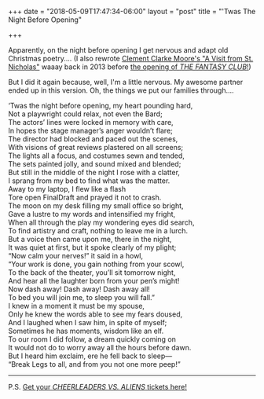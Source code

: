 +++
date = "2018-05-09T17:47:34-06:00"
layout = "post"
title = "'Twas The Night Before Opening"

+++

Apparently, on the night before opening I get nervous and adapt old Christmas poetry.... (I also rewrote [Clement Clarke Moore's "A Visit from St. Nicholas"](https://www.poetryfoundation.org/poems/43171/a-visit-from-st-nicholas) waaay back in 2013 before [the opening of *THE FANTASY CLUB*!](https://rachelbublitz.com/2013/08/01/twas-the-night-before-opening/))

But I did it again because, well, I'm a little nervous. My awesome partner ended up in this version. Oh, the things we put our families through....

‘Twas the night before opening, my heart pounding hard,  
Not a playwright could relax, not even the Bard;  
The actors’ lines were locked in memory with care,  
In hopes the stage manager’s anger wouldn’t flare;  
The director had blocked and paced out the scenes,  
With visions of great reviews plastered on all screens;  
The lights all a focus, and costumes sewn and tended,  
The sets painted jolly, and sound mixed and blended;  
But still in the middle of the night I rose with a clatter,  
I sprang from my bed to find what was the matter.  
Away to my laptop, I flew like a flash  
Tore open FinalDraft and prayed it not to crash.  
The moon on my desk filling my small office so bright,  
Gave a lustre to my words and intensified my fright,  
When all through the play my wondering eyes did search,  
To find artistry and craft, nothing to leave me in a lurch.  
But a voice then came upon me, there in the night,  
It was quiet at first, but it spoke clearly of my plight;  
“Now calm your nerves!” it said in a howl,  
“Your work is done, you gain nothing from your scowl,  
To the back of the theater, you’ll sit tomorrow night,  
And hear all the laughter born from your pen’s might!  
Now dash away! Dash away! Dash away all!  
To bed you will join me, to sleep you will fall.”  
I knew in a moment it must be my spouse,  
Only he knew the words able to see my fears doused,  
And I laughed when I saw him, in spite of myself;  
Sometimes he has moments, wisdom like an elf.  
To our room I did follow, a dream quickly coming on  
It would not do to worry away all the hours before dawn.  
But I heard him exclaim, ere he fell back to sleep—  
“Break Legs to all, and from you not one more peep!”  

---

P.S. [Get your *CHEERLEADERS VS. ALIENS* tickets here!](https://www.egyptiantheatrecompany.org/index.php?option=com_holdmyticket&view=event&id=299374)